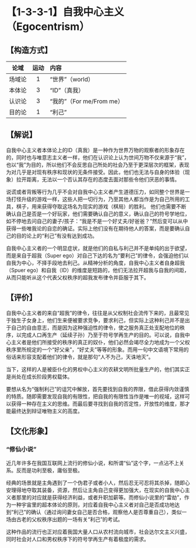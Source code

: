 # 【1-3-3-1】自我中心主义（Egocentrism）

## 【构造方式】

| 论域 | 运动           | 内容 |
|:----:|:----------------:|:-----|
| 场域论   |1 | “世界”（world）   |
| 本体论   |3 | “ID”（真我）   |
| 认识论   | 3|  “我的”（For me/From me）  |
| 目的论   | 1|  “利己”  |

## 【解说】
自我中心主义者本体论上的ID（真我）是一种作为世界万物的观察者的形象存在的，同时也与唯意志主义者一样，他们在认识论上认为世间万物不仅来源于“我”，也以“我”为目的，所以他们不会反思自己所处的社会乃至于更深层次的框架，表现为对几乎是对现有秩序和现状的无条件接受。因此，他们也无法与自身的体验（现象）拉开距离，无法以一个否认其存在的态度去面对那些令他们厌恶的事情。

说谎或者背叛等行为几乎不会对自我中心主义者产生道德压力，如同整个世界是一场打怪升级的游戏一样，这些人把一切行为，乃至其他人都当作是为自己所用的工具，棋子，用来获得夺取这场名为现实的游戏（棋局）的胜利。
他们也需要不断确认自己是否是一个好玩家，他们需要确认自己的意义，确认自己的符号学地位，如不停地去问自己的妻子/孩子：“我是不是一个好丈夫/好爸爸？”然后变可以从中获得一些唯我论的自恋的确证。实际上他们没有在期待他人的答案，而是要确认自己的目的论上的“利己”有没有达到成功。

自我中心主义者的一个明显症状，就是他们的自私与利己并不是单纯的出于欲望，而是来自于超我（Super ego）对自己下达的名为“要利己”的律令，会强迫他们以自我为中心，不择手段地去利己。从精神分析的角度，自我中心主义者自身超我（Spuer ego）和自我（ID）的维度是短路的，他们无法拉开超我与自我的间距，从而只能听从这个代表父权秩序的超我发布律令并臣服于其下。

## 【评价】
自我中心主义者的来自“超我”的律令，往往是从父权制社会流传下来的，且最常见于独生子女身上，他们生来便被要求竞争，要求利己，但实际上这种利己并不是出于自己的自由意志，而是因为这种强迫性的律令，使之服务真正处支配地位的秩序，以完成人口再生产（延续子孙）乃至于符号学再生产的目的。可以说，自我中心主义者是他们所接受的秩序的真正的奴仆，他们必然会竭尽全力地成为一个父权秩序里所规定的一个“好父亲”，“好丈夫”等等的形象。而用一句中文语境下常用的俗话来形容支配着他们的律令，就是那句“人不为己，天诛地灭”。

当下，这样的人是被臣仆化的男权中心主义的农耕文明所批量生产的，他们其实正是尚处在成长阶段男权载体。

要想从名为“强制利己”的诅咒中解放，首先要找到自我的界限，借此获得内敛谨慎的特质。随即需要发现自我的有限性，把自我的有限性当作是唯一的视域，这样可以获得一种存在主义的思维。而最后要寻找到自我的否定性，开放性的维度，那才能最终达到辩证唯物主义的高度。
## 【文化形象】
### “修仙小说”
近几年许多在我国互联网上流行的修仙小说，和所谓“仙”这个字，一点沾不上关系。反而是功利至极，庸俗至极。

经典的场景就是主角遇到了一个伪君子或者小人，然后忍无可忍将其杀掉，随即心安理得地夺取其装备，资源，然后让主角自己变得更加强大，在现实的自我中心主义者那里的对应就是获得经济利益，或者升职加薪等。而修仙小说里的“雷劫”，作为一种宇宙里的超本体论的原则，对应着自我中心主义者对自己是否成功地达到“利己”的确认（通过询问妻女自己是否合格，观察他人是否尊重自己），类似一场由古老的父权秩序出题的一场有关“利己”的考试。

这种作品的流行也正对应着我国大量人口从农村流向城市，社会达尔文主义兴盛，同时社会对人口和男权秩序下的符号学再生产有着极度的需求。
